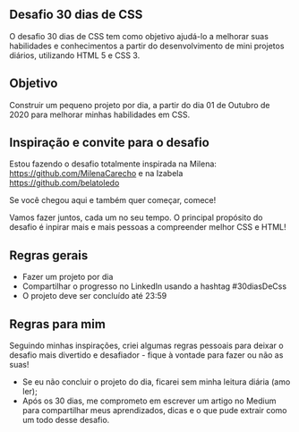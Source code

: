 ## Desafio 30 dias de CSS 

O desafio 30 dias de CSS tem como objetivo ajudá-lo a melhorar suas habilidades e conhecimentos a partir do desenvolvimento de mini projetos diários, utilizando HTML 5 e CSS 3. 

## Objetivo 

Construir um pequeno projeto por dia, a partir do dia 01 de Outubro de 2020 para melhorar minhas habilidades em CSS. 

## Inspiração e convite para o desafio

Estou fazendo o desafio totalmente inspirada na Milena: https://github.com/MilenaCarecho e na Izabela https://github.com/belatoledo 

Se você chegou aqui e também quer começar, comece! 

Vamos fazer juntos, cada um no seu tempo. O principal propósito do desafio é inpirar mais e mais pessoas a compreender melhor CSS e HTML! 

## Regras gerais 

- Fazer um projeto por dia 
- Compartilhar o progresso no LinkedIn usando a hashtag #30diasDeCss
- O projeto deve ser concluído até 23:59

## Regras para mim 

Seguindo minhas inspirações, criei algumas regras pessoais para deixar o desafio mais divertido e desafiador - fique à vontade para fazer ou não as suas! 

  - Se eu não concluir o projeto do dia, ficarei sem minha leitura diária (amo ler);
  - Após os 30 dias, me comprometo em escrever um artigo no Medium para compartilhar meus aprendizados, dicas e o que pude extrair como um todo desse desafio.



